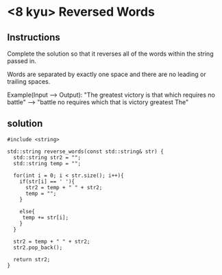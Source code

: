 # <8 kyu> Reversed Words

## Instructions

Complete the solution so that it reverses all of the words within the string passed in.

Words are separated by exactly one space and there are no leading or trailing spaces.

Example(Input --> Output):
"The greatest victory is that which requires no battle" --> "battle no requires which that is victory greatest The"

## solution

```
#include <string>

std::string reverse_words(const std::string& str) {
  std::string str2 = "";
  std::string temp = "";
  
  for(int i = 0; i < str.size(); i++){
    if(str[i] == ' '){
      str2 = temp + " " + str2;
      temp = "";
    }
      
    else{
     temp += str[i];
    }
  }
  
  str2 = temp + " " + str2;
  str2.pop_back();
  
  return str2;
}
```
